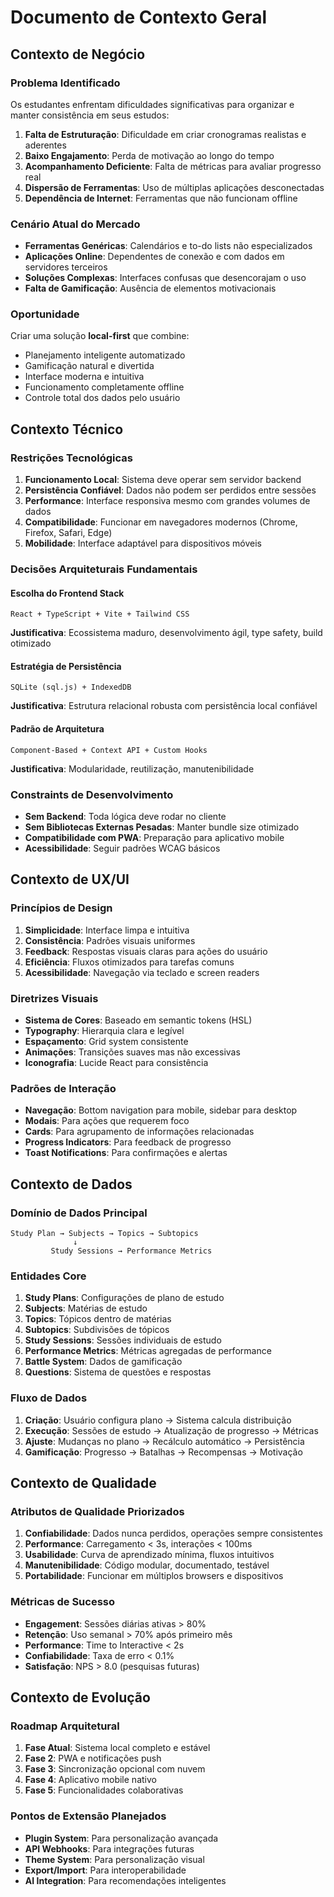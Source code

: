 # Documento de Contexto Geral

## Contexto de Negócio

### Problema Identificado
Os estudantes enfrentam dificuldades significativas para organizar e manter consistência em seus estudos:

1. **Falta de Estruturação**: Dificuldade em criar cronogramas realistas e aderentes
2. **Baixo Engajamento**: Perda de motivação ao longo do tempo
3. **Acompanhamento Deficiente**: Falta de métricas para avaliar progresso real
4. **Dispersão de Ferramentas**: Uso de múltiplas aplicações desconectadas
5. **Dependência de Internet**: Ferramentas que não funcionam offline

### Cenário Atual do Mercado
- **Ferramentas Genéricas**: Calendários e to-do lists não especializados
- **Aplicações Online**: Dependentes de conexão e com dados em servidores terceiros
- **Soluções Complexas**: Interfaces confusas que desencorajam o uso
- **Falta de Gamificação**: Ausência de elementos motivacionais

### Oportunidade
Criar uma solução **local-first** que combine:
- Planejamento inteligente automatizado
- Gamificação natural e divertida
- Interface moderna e intuitiva
- Funcionamento completamente offline
- Controle total dos dados pelo usuário

## Contexto Técnico

### Restrições Tecnológicas
1. **Funcionamento Local**: Sistema deve operar sem servidor backend
2. **Persistência Confiável**: Dados não podem ser perdidos entre sessões
3. **Performance**: Interface responsiva mesmo com grandes volumes de dados
4. **Compatibilidade**: Funcionar em navegadores modernos (Chrome, Firefox, Safari, Edge)
5. **Mobilidade**: Interface adaptável para dispositivos móveis

### Decisões Arquiteturais Fundamentais

#### Escolha do Frontend Stack
```
React + TypeScript + Vite + Tailwind CSS
```
**Justificativa**: Ecossistema maduro, desenvolvimento ágil, type safety, build otimizado

#### Estratégia de Persistência
```
SQLite (sql.js) + IndexedDB
```
**Justificativa**: Estrutura relacional robusta com persistência local confiável

#### Padrão de Arquitetura
```
Component-Based + Context API + Custom Hooks
```
**Justificativa**: Modularidade, reutilização, manutenibilidade

### Constraints de Desenvolvimento
- **Sem Backend**: Toda lógica deve rodar no cliente
- **Sem Bibliotecas Externas Pesadas**: Manter bundle size otimizado  
- **Compatibilidade com PWA**: Preparação para aplicativo mobile
- **Acessibilidade**: Seguir padrões WCAG básicos

## Contexto de UX/UI

### Princípios de Design
1. **Simplicidade**: Interface limpa e intuitiva
2. **Consistência**: Padrões visuais uniformes
3. **Feedback**: Respostas visuais claras para ações do usuário
4. **Eficiência**: Fluxos otimizados para tarefas comuns
5. **Acessibilidade**: Navegação via teclado e screen readers

### Diretrizes Visuais
- **Sistema de Cores**: Baseado em semantic tokens (HSL)
- **Typography**: Hierarquia clara e legível
- **Espaçamento**: Grid system consistente
- **Animações**: Transições suaves mas não excessivas
- **Iconografia**: Lucide React para consistência

### Padrões de Interação
- **Navegação**: Bottom navigation para mobile, sidebar para desktop
- **Modais**: Para ações que requerem foco
- **Cards**: Para agrupamento de informações relacionadas  
- **Progress Indicators**: Para feedback de progresso
- **Toast Notifications**: Para confirmações e alertas

## Contexto de Dados

### Domínio de Dados Principal
```
Study Plan → Subjects → Topics → Subtopics
              ↓
         Study Sessions → Performance Metrics
```

### Entidades Core
1. **Study Plans**: Configurações de plano de estudo
2. **Subjects**: Matérias de estudo
3. **Topics**: Tópicos dentro de matérias
4. **Subtopics**: Subdivisões de tópicos
5. **Study Sessions**: Sessões individuais de estudo
6. **Performance Metrics**: Métricas agregadas de performance
7. **Battle System**: Dados de gamificação
8. **Questions**: Sistema de questões e respostas

### Fluxo de Dados
1. **Criação**: Usuário configura plano → Sistema calcula distribuição
2. **Execução**: Sessões de estudo → Atualização de progresso → Métricas
3. **Ajuste**: Mudanças no plano → Recálculo automático → Persistência
4. **Gamificação**: Progresso → Batalhas → Recompensas → Motivação

## Contexto de Qualidade

### Atributos de Qualidade Priorizados
1. **Confiabilidade**: Dados nunca perdidos, operações sempre consistentes
2. **Performance**: Carregamento < 3s, interações < 100ms
3. **Usabilidade**: Curva de aprendizado mínima, fluxos intuitivos
4. **Manutenibilidade**: Código modular, documentado, testável
5. **Portabilidade**: Funcionar em múltiplos browsers e dispositivos

### Métricas de Sucesso
- **Engagement**: Sessões diárias ativas > 80%
- **Retenção**: Uso semanal > 70% após primeiro mês
- **Performance**: Time to Interactive < 2s
- **Confiabilidade**: Taxa de erro < 0.1%
- **Satisfação**: NPS > 8.0 (pesquisas futuras)

## Contexto de Evolução

### Roadmap Arquitetural
1. **Fase Atual**: Sistema local completo e estável
2. **Fase 2**: PWA e notificações push
3. **Fase 3**: Sincronização opcional com nuvem
4. **Fase 4**: Aplicativo mobile nativo
5. **Fase 5**: Funcionalidades colaborativas

### Pontos de Extensão Planejados
- **Plugin System**: Para personalização avançada
- **API Webhooks**: Para integrações futuras
- **Theme System**: Para personalização visual
- **Export/Import**: Para interoperabilidade
- **AI Integration**: Para recomendações inteligentes